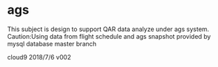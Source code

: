 # ags
This subject is design to support QAR data analyze under ags system.
Caution:Using data from flight schedule and ags snapshot provided by mysql database
master branch

cloud9 2018/7/6 v002